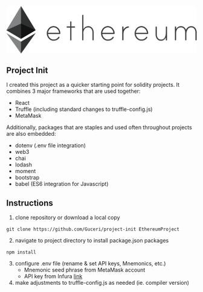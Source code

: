 ![](public/eth.png)
##
## Project Init
I created this project as a quicker starting point for solidity projects. It combines 3 major frameworks that are used together:
- React
- Truffle (including standard changes to truffle-config.js)
- MetaMask

Additionally, packages that are staples and used often throughout projects are also embedded:
- dotenv (.env file integration)
- web3
- chai
- lodash
- moment
- bootstrap
- babel (ES6 integration for Javascript)
##
## Instructions
1.  clone repository or download a local copy
```
git clone https://github.com/Guceri/project-init EthereumProject
```
2.  navigate to project directory to install package.json packages
```
npm install
```
3.  configure .env file (rename & set API keys, Mnemonics, etc.)
      - Mnemonic seed phrase from MetaMask account
      - API key from Infura [link](https://infura.io/)
4.  make adjustments to truffle-config.js as needed (ie. compiler version)
